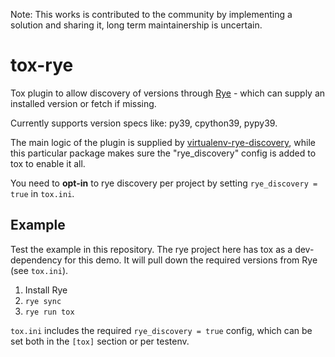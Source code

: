 Note: This works is contributed to the community by implementing a solution and
sharing it, long term maintainership is uncertain.

# tox-rye

Tox plugin to allow discovery of versions through [Rye][rye] - which can
supply an installed version or fetch if missing.

Currently supports version specs like: py39, cpython39, pypy39.

[rye]: https://rye-up.com

The main logic of the plugin is supplied by [virtualenv-rye-discovery](https://github.com/bluss/virtualenv-rye-discovery),
while this particular package makes sure the "rye_discovery" config is added to
tox to enable it all.

You need to **opt-in** to rye discovery per project by setting `rye_discovery = true`
in `tox.ini`.

## Example

Test the example in this repository. The rye project here has tox as a
dev-dependency for this demo. It will pull down the required versions
from Rye (see `tox.ini`).

1. Install Rye
2. `rye sync`
3. `rye run tox`

`tox.ini` includes the required `rye_discovery = true` config, which can be set
both in the `[tox]` section or per testenv.
